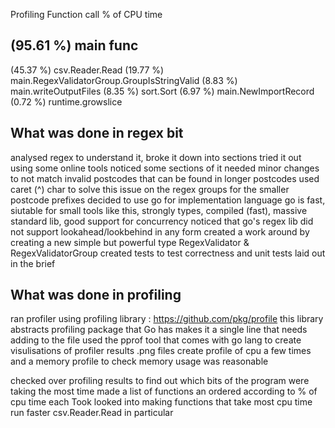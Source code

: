 Profiling Function call % of CPU time

(95.61 %) main func
---------------------------------------------------------
(45.37 %) csv.Reader.Read
(19.77 %) main.RegexValidatorGroup.GroupIsStringValid
(8.83 %)  main.writeOutputFiles
(8.35 %) sort.Sort
(6.97 %) main.NewImportRecord
(0.72 %) runtime.growslice


What was done in regex bit
-----------------------------
analysed regex to understand it, broke it down into sections
tried it out using some online tools
noticed some sections of it needed minor changes to not match invalid postcodes that can be found in longer postcodes
used caret (^) char to solve this issue on the regex groups for the smaller postcode prefixes
decided to use go for implementation language
go is fast, siutable for small tools like this, strongly types, compiled (fast), massive standard lib, good support for concurrency
noticed that go's regex lib did not support lookahead/lookbehind in any form
created a work around by creating a new simple but powerful type RegexValidator & RegexValidatorGroup
created tests to test correctness and unit tests laid out in the brief

What was done in profiling
-----------------------------
ran profiler using profiling library : https://github.com/pkg/profile
this library abstracts profiling package that Go has makes it a single line that needs adding to the file
used the pprof tool that comes with go lang to create visulisations of profiler results .png files
create profile of cpu a few times and a memory profile to check memory usage was reasonable

checked over profiling results to find out which bits of the program were taking the most time
made a list of functions an ordered according to % of cpu time each Took
looked into making functions that take most cpu time run faster csv.Reader.Read in particular
